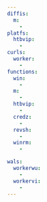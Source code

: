 ```yaml
---
diffis:
  m:
    -
platfs:
  htbvip:
    -
curls:
  worker:
    -
functions:
  win:
    -
  m:
    -
  htbvip:
    -
  credz:
    -
  revsh:
    -
  winrm:
    -

wals:
  workerwu:
    -
  workervi:
    -
---
```

